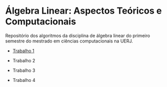 # Álgebra Linear: Aspectos Teóricos e Computacionais

  Repositório dos algoritmos da disciplina de álgebra linear do primeiro semestre do mestrado em ciências computacionais na UERJ.
  
- [Trabalho 1](https://github.com/yurigabrich/LinearAlgebra/blob/master/trab1.py)


- Trabalho 2


- Trabalho 3


- Trabalho 4
